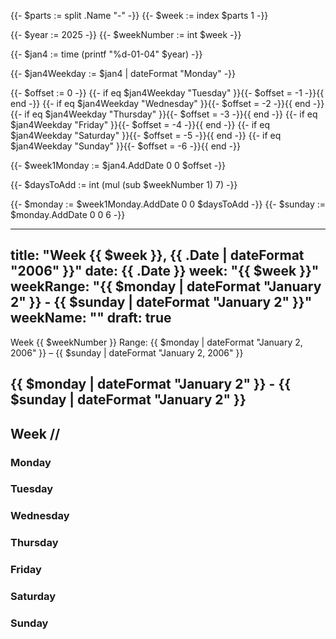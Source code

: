 {{- $parts := split .Name "-" -}}
{{- $week := index $parts 1 -}}

{{- $year := 2025 -}}
{{- $weekNumber := int $week -}}

{{- $jan4 := time (printf "%d-01-04" $year) -}}

{{- $jan4Weekday := $jan4 | dateFormat "Monday" -}}

{{- $offset := 0 -}}
{{- if eq $jan4Weekday "Tuesday" }}{{- $offset = -1 -}}{{ end -}}
{{- if eq $jan4Weekday "Wednesday" }}{{- $offset = -2 -}}{{ end -}}
{{- if eq $jan4Weekday "Thursday" }}{{- $offset = -3 -}}{{ end -}}
{{- if eq $jan4Weekday "Friday" }}{{- $offset = -4 -}}{{ end -}}
{{- if eq $jan4Weekday "Saturday" }}{{- $offset = -5 -}}{{ end -}}
{{- if eq $jan4Weekday "Sunday" }}{{- $offset = -6 -}}{{ end -}}

{{- $week1Monday := $jan4.AddDate 0 0 $offset -}}

{{- $daysToAdd := int (mul (sub $weekNumber 1) 7) -}}

{{- $monday := $week1Monday.AddDate 0 0 $daysToAdd -}}
{{- $sunday := $monday.AddDate 0 0 6 -}}

---
title: "Week {{ $week }}, {{ .Date | dateFormat "2006" }}"
date: {{ .Date }}
week: "{{ $week }}"
weekRange: "{{ $monday | dateFormat "January 2" }} - {{ $sunday | dateFormat "January 2" }}"
weekName: ""
draft: true
---
Week {{ $weekNumber }} Range: {{ $monday | dateFormat "January 2, 2006" }} – {{ $sunday | dateFormat "January 2, 2006" }}

## {{ $monday | dateFormat "January 2" }} - {{ $sunday | dateFormat "January 2" }}

## Week //
### Monday

### Tuesday 

### Wednesday

### Thursday 

### Friday 

### Saturday

### Sunday